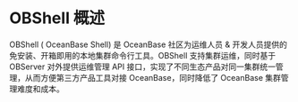 # OBShell 概述

OBShell ( OceanBase Shell) 是 OceanBase 社区为运维人员 & 开发人员提供的免安装、开箱即用的本地集群命令行工具。OBShell 支持集群运维，同时基于 OBServer 对外提供运维管理 API 接口，实现了不同生态产品对同一集群统一管理，从而方便第三方产品工具对接 OceanBase，同时降低了 OceanBase 集群管理难度和成本。
